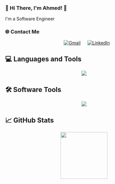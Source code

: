 
### 💫 Hi There, I'm Ahmed! 👋

I'm a Software Engineer

### 🌐 Contact Me

<p align="center">
  &emsp;
  <a href="mailto:ahmedmhgazy1@gmail.com"><img src="https://img.shields.io/badge/Gmail-EA4335?style=flat&logo=gmail&logoColor=white" alt="Gmail"/></a>
  &emsp;
  <a href="https://www.linkedin.com/in/ahmed-mohamed-8aa590265"><img src="https://img.shields.io/badge/LinkedIn-0A66C2?style=flat&logo=linkedin&logoColor=white" alt="LinkedIn"/></a>
</p>

## 💻 Languages and Tools

<p align="center">
  <img src="https://skillicons.dev/icons?i=html,css,js,ts,bootstrap,angular,rxjs,firebase,react,python,php,java,c,cpp,cs,scala,nodejs,express,mysql,docker" />
</p>

## 🛠️ Software Tools

<p align="center">
  <img src="https://skillicons.dev/icons?i=git,github,vscode,postman,linux,heroku,aws,gcp,azure" />
</p>

## 📈 GitHub Stats

<p align="center">
  <img height="150em" src="https://github-readme-stats-eight-theta.vercel.app/api/top-langs/?username=ahmedhgazy&theme=react&layout=compact"/>
</p>
